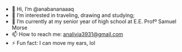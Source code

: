 - 👋 Hi, I’m @anabananaaaq
- 👀 I’m interested in traveling, drawing and studying;
- 🌱 I’m currently at my senior year of high school at E.E. Profº Samuel Morse
- 📫 How to reach me: analivia3931@gmail.com
- ⚡ Fun fact: I can move my ears, lol

<!---
anabananaaaq/anabananaaaq is a ✨ special ✨ repository because its `README.md` (this file) appears on your GitHub profile.
You can click the Preview link to take a look at your changes.
--->
